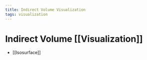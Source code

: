 ```yaml
---
title: Indirect Volume Visualization
tags: visualization
---
```


# Indirect Volume [[Visualization]]
- [[Isosurface]]






































